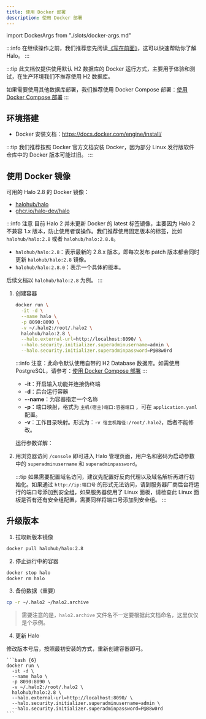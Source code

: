 ```yaml
---
title: 使用 Docker 部署
description: 使用 Docker 部署
---
```


import DockerArgs from "./slots/docker-args.md"

:::info
在继续操作之前，我们推荐您先阅读[《写在前面》](../prepare)，这可以快速帮助你了解 Halo。
:::

:::tip
此文档仅提供使用默认 H2 数据库的 Docker 运行方式，主要用于体验和测试，在生产环境我们不推荐使用 H2 数据库。

如果需要使用其他数据库部署，我们推荐使用 Docker Compose 部署：[使用 Docker Compose 部署](./docker-compose)
:::

## 环境搭建

- Docker 安装文档：<https://docs.docker.com/engine/install/>

:::tip
我们推荐按照 Docker 官方文档安装 Docker，因为部分 Linux 发行版软件仓库中的 Docker 版本可能过旧。
:::

## 使用 Docker 镜像

可用的 Halo 2.8 的 Docker 镜像：

- [halohub/halo](https://hub.docker.com/r/halohub/halo)
- [ghcr.io/halo-dev/halo](https://github.com/halo-dev/halo/pkgs/container/halo)

:::info 注意
目前 Halo 2 并未更新 Docker 的 latest 标签镜像，主要因为 Halo 2 不兼容 1.x 版本，防止使用者误操作。我们推荐使用固定版本的标签，比如 `halohub/halo:2.8` 或者 `halohub/halo:2.8.0`。

- `halohub/halo:2.8`：表示最新的 2.8.x 版本，即每次发布 patch 版本都会同时更新 `halohub/halo:2.8` 镜像。
- `halohub/halo:2.8.0`：表示一个具体的版本。

后续文档以 `halohub/halo:2.8` 为例。
:::

1. 创建容器

    ```bash
    docker run \
      -it -d \
      --name halo \
      -p 8090:8090 \
      -v ~/.halo2:/root/.halo2 \
      halohub/halo:2.8 \
      --halo.external-url=http://localhost:8090/ \
      --halo.security.initializer.superadminusername=admin \
      --halo.security.initializer.superadminpassword=P@88w0rd
    ```

    :::info
    注意：此命令默认使用自带的 H2 Database 数据库。如需使用 PostgreSQL，请参考：[使用 Docker Compose 部署](./docker-compose)
    :::

    - **-it**：开启输入功能并连接伪终端
    - **-d**：后台运行容器
    - **--name**：为容器指定一个名称
    - **-p**：端口映射，格式为 `主机(宿主)端口:容器端口` ，可在 `application.yaml` 配置。
    - **-v**：工作目录映射。形式为：`-v 宿主机路径:/root/.halo2`，后者不能修改。

    运行参数详解：

    <DockerArgs />

1. 用浏览器访问 `/console` 即可进入 Halo 管理页面，用户名和密码为启动参数中的 `superadminusername` 和 `superadminpassword`。

    :::tip
    如果需要配置域名访问，建议先配置好反向代理以及域名解析再进行初始化。如果通过 `http://ip:端口号` 的形式无法访问，请到服务器厂商后台将运行的端口号添加到安全组，如果服务器使用了 Linux 面板，请检查此 Linux 面板是否有还有安全组配置，需要同样将端口号添加到安全组。
    :::

## 升级版本

1. 拉取新版本镜像

  ```bash
  docker pull halohub/halo:2.8
  ```

2. 停止运行中的容器

  ```bash
  docker stop halo
  docker rm halo
  ```

3. 备份数据（重要）

  ```bash
  cp -r ~/.halo2 ~/halo2.archive
  ```

  > 需要注意的是，`halo2.archive` 文件名不一定要根据此文档命名，这里仅仅是个示例。

4. 更新 Halo

  修改版本号后，按照最初安装的方式，重新创建容器即可。

    ```bash {6}
    docker run \
      -it -d \
      --name halo \
      -p 8090:8090 \
      -v ~/.halo2:/root/.halo2 \
      halohub/halo:2.8 \
      --halo.external-url=http://localhost:8090/ \
      --halo.security.initializer.superadminusername=admin \
      --halo.security.initializer.superadminpassword=P@88w0rd  
    ```

